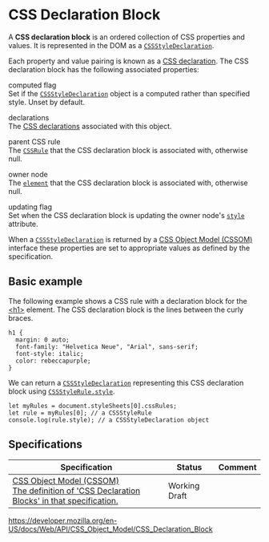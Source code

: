 # CSS Declaration Block

A **CSS declaration block** is an ordered collection of CSS properties and values. It is represented in the DOM as a [`CSSStyleDeclaration`](../cssstyledeclaration).

Each property and value pairing is known as a [CSS declaration](css_declaration). The CSS declaration block has the following associated properties:

computed flag  
Set if the [`CSSStyleDeclaration`](../cssstyledeclaration) object is a computed rather than specified style. Unset by default.

declarations  
The [CSS declarations](css_declaration) associated with this object.

parent CSS rule  
The [`CSSRule`](../cssrule) that the CSS declaration block is associated with, otherwise null.

owner node  
The [`element`](../element) that the CSS declaration block is associated with, otherwise null.

updating flag  
Set when the CSS declaration block is updating the owner node's [`style`](https://developer.mozilla.org/en-US/docs/Web/HTML/Global_attributes#attr-style) attribute.

When a [`CSSStyleDeclaration`](../cssstyledeclaration) is returned by a [CSS Object Model (CSSOM)](../css_object_model) interface these properties are set to appropriate values as defined by the specification.

## Basic example

The following example shows a CSS rule with a declaration block for the [&lt;h1&gt;](https://developer.mozilla.org/en-US/docs/Web/HTML/Element/Heading_Elements) element. The CSS declaration block is the lines between the curly braces.

    h1 {
      margin: 0 auto;
      font-family: "Helvetica Neue", "Arial", sans-serif;
      font-style: italic;
      color: rebeccapurple;
    }

We can return a [`CSSStyleDeclaration`](../cssstyledeclaration) representing this CSS declaration block using [`CSSStyleRule.style`](../cssstylerule/style).

    let myRules = document.styleSheets[0].cssRules;
    let rule = myRules[0]; // a CSSStyleRule
    console.log(rule.style); // a CSSStyleDeclaration object

## Specifications

<table><thead><tr class="header"><th>Specification</th><th>Status</th><th>Comment</th></tr></thead><tbody><tr class="odd"><td><a href="https://drafts.csswg.org/cssom/#css-declaration-blocks">CSS Object Model (CSSOM)<br />
<span class="small">The definition of 'CSS Declaration Blocks' in that specification.</span></a></td><td><span class="spec-wd">Working Draft</span></td><td></td></tr></tbody></table>

<a href="https://developer.mozilla.org/en-US/docs/Web/API/CSS_Object_Model/CSS_Declaration_Block" class="_attribution-link">https://developer.mozilla.org/en-US/docs/Web/API/CSS_Object_Model/CSS_Declaration_Block</a>

